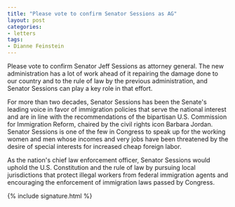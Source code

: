 ```yaml
---
title: "Please vote to confirm Senator Sessions as AG"
layout: post
categories:
- letters
tags:
- Dianne Feinstein
---
```


Please vote to confirm Senator Jeff Sessions as attorney general. The new administration has a lot of work ahead of it repairing the damage done to our country and to the rule of law by the previous administration, and Senator Sessions can play a key role in that effort.

For more than two decades, Senator Sessions has been the Senate's leading voice in favor of immigration policies that serve the national interest and are in line with the recommendations of the bipartisan U.S. Commission for Immigration Reform, chaired by the civil rights icon Barbara Jordan. Senator Sessions is one of the few in Congress to speak up for the working women and men whose incomes and very jobs have been threatened by the desire of special interests for increased cheap foreign labor.

As the nation's chief law enforcement officer, Senator Sessions would uphold the U.S. Constitution and the rule of law by pursuing local jurisdictions that protect illegal workers from federal immigration agents and encouraging the enforcement of immigration laws passed by Congress.

{% include signature.html %}
